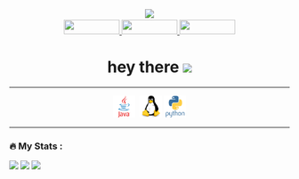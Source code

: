 

<div id="header" align="center">
  <img src="https://media.giphy.com/media/zhYSVCirREeIZtONCI/giphy.gif" width="100"/>
</div>
<div id="badges" align="center">
    <a href="https://www.linkedin.com/in/a1imansour/">
      <img src="https://img.shields.io/badge/LinkedIn-blue?logo=linkedin&logoColor=white&style=for-the-badge" width="100" height="26">
    </a>
    <a href="https://stackoverflow.com/users/21113013/a1imansour">
      <img src="https://img.shields.io/badge/stackoverflow-orange?logo=stackoverflow&logoColor=white&style=for-the-badge" width="100" height="26">
    </a>
    <a href="https://math.stackexchange.com/users/1073973/a1imansour">
      <img src="https://img.shields.io/badge/stackexchange-black?logo=stackexchange&logoColor=blue&style=for-the-badge" width="100" height="26">
    </a>
  </div>
<div id="badges" align="center">
    
  <h1>
  hey there
  <img src="https://media.giphy.com/media/hvRJCLFzcasrR4ia7z/giphy.gif" width="30px"/>
</h1>
</div>

---

<div align="center">
  <img src="https://github.com/devicons/devicon/blob/master/icons/java/java-original-wordmark.svg" title="Java" alt="Java" width="40" height="40"/>&nbsp;
  <img src="https://raw.githubusercontent.com/devicons/devicon/1119b9f84c0290e0f0b38982099a2bd027a48bf1/icons/linux/linux-original.svg" title="linux" **alt="linux" width="40" height="40"/>
  <img src="https://github.com/devicons/devicon/blob/master/icons/python/python-original-wordmark.svg" title="Python" **alt="Python" width="40" height="40"/>
</div>

---

### :fire: My Stats :
<div >
  <img src="https://github-readme-stats.vercel.app/api/top-langs?username=A1iMansour&layout=pie&theme=algolia">
  <img src="https://github-readme-streak-stats.herokuapp.com/?user=A1iMansour&theme=algolia">
  <img src="https://github-readme-stats-git-masterrstaa-rickstaa.vercel.app/api?username=A1iMansour&layout=compact&theme=algolia">
  <!--<br clear="right"/>-->
  <!--<img src="https://streak-stats.demolab.com/?user=A1iMansour&theme=dark&background=000000">--> 
 
  
  <!--<img src="https://github-readme-stats-git-masterrstaa-rickstaa.vercel.app/api/top-langs/?username=A1iMansour&theme=vision-friendly-dark">-->
  
 
</div>
